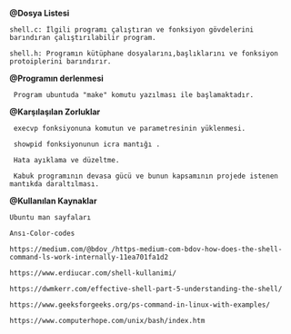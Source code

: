 **@Dosya Listesi**

	shell.c: İlgili programı çalıştıran ve fonksiyon gövdelerini barındıran çalıştırılabilir program.
	
	shell.h: Programın kütüphane dosyalarını,başlıklarını ve fonksiyon protoiplerini barındırır.

**@Programın derlenmesi**

	 Program ubuntuda "make" komutu yazılması ile başlamaktadır.

**@Karşılaşılan Zorluklar**

	 execvp fonksiyonuna komutun ve parametresinin yüklenmesi.
	
	 showpid fonksiyonunun icra mantığı .
	
	 Hata ayıklama ve düzeltme.
	
	 Kabuk programının devasa gücü ve bunun kapsamının projede istenen mantıkda daraltılması.

**@Kullanılan Kaynaklar**

	Ubuntu man sayfaları
	
	Ansı-Color-codes
	
	https://medium.com/@bdov_/https-medium-com-bdov-how-does-the-shell-command-ls-work-internally-11ea701fa1d2
	
	https://www.erdiucar.com/shell-kullanimi/
	
	https://dwmkerr.com/effective-shell-part-5-understanding-the-shell/
	
	https://www.geeksforgeeks.org/ps-command-in-linux-with-examples/
	
	https://www.computerhope.com/unix/bash/index.htm
